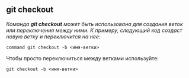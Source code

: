 ## git checkout

*Команда **git checkout** может быть использована для создания веток или переключения между ними. К примеру, следующий код создаст новую ветку и переключится на нее:*

```bash=
command git checkout -b <имя-ветки>
```

Чтобы просто переключиться между ветками используйте:

```bash=
git checkout -b <имя-ветки>
```